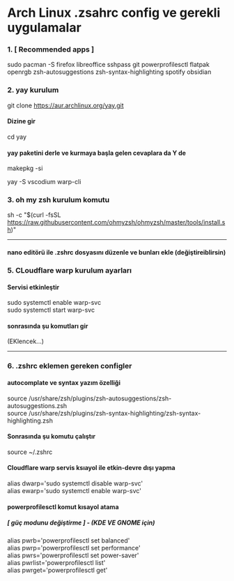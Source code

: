 # Arch Linux .zsahrc config ve gerekli uygulamalar

### 1. [ Recommended apps ]

sudo pacman -S firefox libreoffice sshpass git powerprofilesctl flatpak openrgb zsh-autosuggestions zsh-syntax-highlighting spotify obsidian

### 2. yay kurulum

git clone https://aur.archlinux.org/yay.git <br>

#### Dizine gir
cd yay

#### yay paketini derle ve kurmaya başla gelen cevaplara da Y de
makepkg -si

yay -S vscodium warp-cli

### 3. oh my zsh kurulum komutu

sh -c "$(curl -fsSL https://raw.githubusercontent.com/ohmyzsh/ohmyzsh/master/tools/install.sh)"

<hr>

#### nano editörü ile .zshrc dosyasını düzenle ve bunları ekle (değiştireiblirsin)

### 5. CLoudflare warp kurulum ayarları

#### Servisi etkinleştir
sudo systemctl enable warp-svc <br>
sudo systemctl start warp-svc <br>

#### sonrasında şu komutları gir
(EKlencek...)

<hr>

### 6. .zshrc eklemen gereken configler

#### autocomplate ve syntax yazım özelliği

source /usr/share/zsh/plugins/zsh-autosuggestions/zsh-autosuggestions.zsh <br>
source /usr/share/zsh/plugins/zsh-syntax-highlighting/zsh-syntax-highlighting.zsh <br>

#### Sonrasında şu komutu çalıştır
source ~/.zshrc <br>

#### Cloudflare warp servis ksıayol ile etkin-devre dışı yapma
alias dwarp='sudo systemctl disable warp-svc' <br>
alias ewarp='sudo systemctl enable warp-svc' <br>

#### powerprofilesctl komut kısayol atama

##### [ güç modunu değiştirme ] - (KDE VE GNOME için)
alias pwrb='powerprofilesctl set balanced' <br>
alias pwrp='powerprofilesctl set performance' <br>
alias pwrs='powerprofilesctl set power-saver' <br>
alias pwrlist='powerprofilesctl list' <br>
alias pwrget='powerprofilesctl get' <br>


